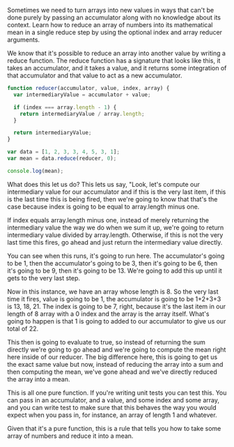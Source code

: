 Sometimes we need to turn arrays into new values in ways that can't be done purely by passing an accumulator along with no knowledge about its context. Learn how to reduce an array of numbers into its mathematical mean in a single reduce step by using the optional index and array reducer arguments.



We know that it's possible to reduce an array into another value by writing a reduce function. The reduce function has a signature that looks like this, it takes an accumulator, and it takes a value, and it returns some integration of that accumulator and that value to act as a new accumulator.

```JavaScript
function reducer(accumulator, value, index, array) {
  var intermediaryValue = accumulator + value;

  if (index === array.length - 1) {
    return intermediaryValue / array.length;
  }

  return intermediaryValue;
}

var data = [1, 2, 3, 3, 4, 5, 3, 1];
var mean = data.reduce(reducer, 0);

console.log(mean);
```

What does this let us do? This lets us say, "Look, let's compute our intermediary value for our accumulator and if this is the very last item, if this is the last time this is being fired, then we're going to know that that's the case because index is going to be equal to array.length minus one.

If index equals array.length minus one, instead of merely returning the intermediary value the way we do when we sum it up, we're going to return intermediary value divided by array.length. Otherwise, if this is not the very last time this fires, go ahead and just return the intermediary value directly.

You can see when this runs, it's going to run here. The accumulator's going to be 1, then the accumulator's going to be 3, then it's going to be 6, then it's going to be 9, then it's going to be 13. We're going to add this up until it gets to the very last step.

Now in this instance, we have an array whose length is 8. So the very last time it fires, value is going to be 1, the accumulator is going to be 1+2+3+3 is 13, 18, 21. The index is going to be 7, right, because it's the last item in our length of 8 array with a 0 index and the array is the array itself. What's going to happen is that 1 is going to added to our accumulator to give us our total of 22.

This then is going to evaluate to true, so instead of returning the sum directly we're going to go ahead and we're going to compute the mean right here inside of our reducer. The big difference here, this is going to get us the exact same value but now, instead of reducing the array into a sum and then computing the mean, we've gone ahead and we've directly reduced the array into a mean.

This is all one pure function. If you're writing unit tests you can test this. You can pass in an accumulator, and a value, and some index and some array, and you can write test to make sure that this behaves the way you would expect when you pass in, for instance, an array of length 1 and whatever.

Given that it's a pure function, this is a rule that tells you how to take some array of numbers and reduce it into a mean.
